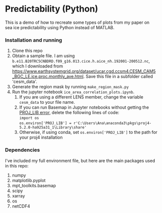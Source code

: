 # Predictability (Python)  
  
This is a demo of how to recreate some types of plots from my paper on sea ice predictability using Python instead of MATLAB. 

### Installation and running

1. Clone this repo
2. Obtain a sample file. I am using `b.e11.B20TRC5CNBDRD.f09_g16.013.cice.h.aice_nh.192001-200512.nc`, which I downloaded from https://www.earthsystemgrid.org/dataset/ucar.cgd.ccsm4.CESM_CAM5_BGC_LE.ice.proc.monthly_ave.html. Save this file in a subfolder called 'cesm_data'.
3. Generate the region mask by running `make_region_mask.py`
4. Run the jupyter notebook `ice_area_correlation_plots.ipynb`. 
    1. If you are using a different LENS member, change the variable `cesm_data` to your file name.  
    2. If you can run Basemap in Jupyter notebooks without getting the [PROJ_LIB error](https://ctcoding.wordpress.com/2019/01/29/solved-proj_lib-error-when-installing-basemap-on-windows-using-anaconda/), delete the following lines of code:  
        `import os`  
        `os.environ['PROJ_LIB'] = r'C:\Users\Ana\anaconda3\pkgs\proj4-5.2.0-ha925a31_1\Library\share'`  
    3. Otherwise, if using conda, set `os.environ['PROJ_LIB']` to the path for your proj4 installation  


### Dependencies

I've included my full environment file, but here are the main packages used in this repo:
1. numpy
2. matplotlib.pyplot
3. mpt_toolkits.basemap
4. scipy
5. xarray
6. os
7. netCDF4
